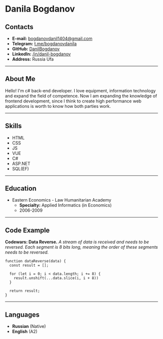 # Danila Bogdanov
## Contacts
* **E-mail:** bogdanovdanil1404@gmail.com
* **Telegram:** [t.me/bogdanovdanila](https://t.me/bogdanovdanila)
* **GitHub:** [DanilBogdanov](https://github.com/DanilBogdanov)
* **LinkedIn:** [/in/danil-bogdanov](https://linkedin.com/in/danil-bogdanov)
* **Address:** Russia Ufa
---
## About Me
Hello! I'm c# back-end developer. I love equipment, information technology and expand the field of competence. Now I am expanding the knowledge of frontend development, since I think to create high performance web applications is worth to know how both parties work.

---
## Skills
* HTML
* CSS
* JS
* VUE
* C#
* ASP.NET
* SQL(EF)
---
## Education
* Eastern Economics - Law Humanitarian Academy
    + **Specialty:** Applied Informatics (in Economics)
    + 2006-2009
---    
## Code Example
**Codewars: Data Reverse.** _A stream of data is received and needs to be reversed. Each segment is 8 bits long, meaning the order of these segments needs to be reversed._
```
function dataReverse(data) {
  const result = [];
  
  for (let i = 0; i < data.length; i += 8) {
    result.unshift(...data.slice(i, i + 8))
  }
  
  return result;
}
```
---
## Languages
* **Russian** (Native)
* **English** (A2)